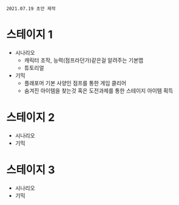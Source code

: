```
2021.07.19 초안 제작
```

# 스테이지 1

- 시나리오
  - 캐릭터 조작, 능력(점프라던가)같은걸 알려주는 기본맵
  - 튜토리얼
- 기믹
  - 플래포머 기본 사양인 점프를 통한 게임 클리어
  - 숨겨진 아이템을 찾는것 혹은 도전과제를 통한 스테이지 아이템 획득

# 스테이지 2

- 시나리오
- 기믹

# 스테이지 3

- 시나리오
- 기믹
